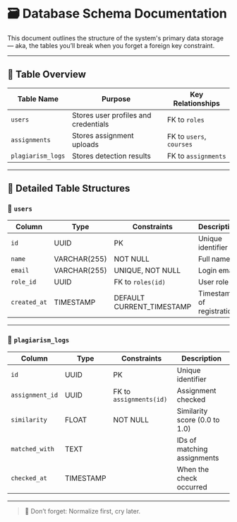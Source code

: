 <!--
START OF: docs/db/schema.md
Purpose: Describe the logical and physical structure of the database.
Update Frequency: When new tables, columns, or relationships are added/modified.
-->

# 🗃️ Database Schema Documentation

This document outlines the structure of the system's primary data storage — aka, the tables you’ll break when you forget a foreign key constraint.

---

## 📌 Table Overview

| Table Name        | Purpose                              | Key Relationships        |
|-------------------|--------------------------------------|--------------------------|
| `users`           | Stores user profiles and credentials | FK to `roles`            |
| `assignments`     | Stores assignment uploads            | FK to `users`, `courses` |
| `plagiarism_logs` | Stores detection results             | FK to `assignments`      |

---

## 📂 Detailed Table Structures

### 🔸 `users`

| Column       | Type         | Constraints               | Description               |
|--------------|--------------|---------------------------|---------------------------|
| `id`         | UUID         | PK                        | Unique identifier         |
| `name`       | VARCHAR(255) | NOT NULL                  | Full name                 |
| `email`      | VARCHAR(255) | UNIQUE, NOT NULL          | Login email               |
| `role_id`    | UUID         | FK to `roles(id)`         | User role                 |
| `created_at` | TIMESTAMP    | DEFAULT CURRENT_TIMESTAMP | Timestamp of registration |

---

### 🔸 `plagiarism_logs`

| Column          | Type      | Constraints             | Description                   |
|-----------------|-----------|-------------------------|-------------------------------|
| `id`            | UUID      | PK                      | Unique identifier             |
| `assignment_id` | UUID      | FK to `assignments(id)` | Assignment checked            |
| `similarity`    | FLOAT     | NOT NULL                | Similarity score (0.0 to 1.0) |
| `matched_with`  | TEXT      |                         | IDs of matching assignments   |
| `checked_at`    | TIMESTAMP |                         | When the check occurred       |

---

> 🧠 Don’t forget: Normalize first, cry later.

<!-- END OF: docs/db/schema.md -->
